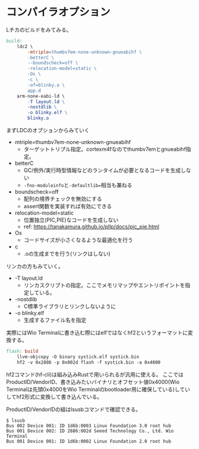# コンパイラオプション

Lチカのビルドをみてみる。

<!-- markdownlint-disable no-hard-tabs -->
```makefile
build:
	ldc2 \
		-mtriple=thumbv7em-none-unknown-gnueabihf \
		-betterC \
		--boundscheck=off \
		-relocation-model=static \
		-Os \
		-c \
		-of=blinky.o \
		app.d
	arm-none-eabi-ld \
		-T layout.ld \
		-nostdlib \
		-o blinky.elf \
		blinky.o
```
<!-- markdownlint-enable no-hard-tabs -->

まずLDCのオプションからみていく

- mtriple=thumbv7em-none-unknown-gnueabihf
  - ターゲットトリプル指定。cortexm4fなのでthumbv7emとgnueabihf指定。
- betterC
  - GC/例外/実行時型情報などのランタイムが必要となるコードを生成しない
  - `-fno-moduleinfo`と`-defaultlib=`相当も兼ねる
- boundscheck=off
  - 配列の境界チェックを無効にする
  - assert関数を実装すれば有効にできる
- relocation-model=static
  - 位置独立(PIC,PIE)なコードを生成しない
  - ref: https://tanakamura.github.io/pllp/docs/pic_pie.html
- Os
  - コードサイズが小さくなるような最適化を行う
- c
  - .oの生成までを行う(リンクはしない)

リンカの方もみていく。

- -T layout.ld
  - リンカスクリプトの指定。ここでメモリマップやエントリポイントを指定している。
- -nostdlib
  - C標準ライブラリとリンクしないように
- -o blinky.elf
  - 生成するファイル名を指定

実際にはWio Terminalに書き込む際にはelfではなくhf2というフォーマットに変換する。

<!-- markdownlint-disable no-hard-tabs -->
```makefile
flash: build
	llvm-objcopy -O binary systick.elf systick.bin
	hf2 -v 0x2886 -p 0x002d flash -f systick.bin -a 0x4000
```
<!-- markdownlint-enable no-hard-tabs -->

hf2コマンド(hf-cli)は組み込みRustで用いられるが汎用に使える。
ここではProductID/VendorID、書き込みたいバイナリとオフセット値0x4000(Wio Terminalは先頭0x4000をWio Terminalのbootloader用に確保している)していしてhf2形式に変換して書き込んでいる。

ProductID/VendorIDの組はlsusbコマンドで確認できる。

```console
$ lsusb
Bus 002 Device 001: ID 1d6b:0003 Linux Foundation 3.0 root hub
Bus 001 Device 002: ID 2886:002d Seeed Technology Co., Ltd. Wio Terminal
Bus 001 Device 001: ID 1d6b:0002 Linux Foundation 2.0 root hub
```
